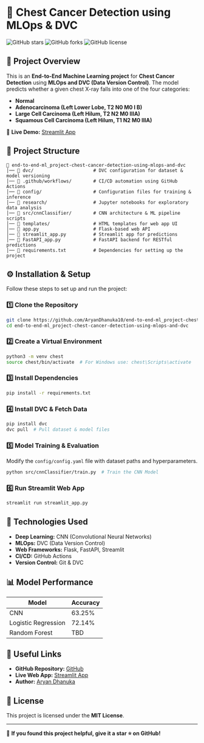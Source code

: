 # 🏥 Chest Cancer Detection using MLOps & DVC

![GitHub stars](https://img.shields.io/github/stars/AryanDhanuka10/end-to-end-ml_project-chest-cancer-detection-using-mlops-and-dvc?style=social)
![GitHub forks](https://img.shields.io/github/forks/AryanDhanuka10/end-to-end-ml_project-chest-cancer-detection-using-mlops-and-dvc?style=social)
![GitHub license](https://img.shields.io/github/license/AryanDhanuka10/end-to-end-ml_project-chest-cancer-detection-using-mlops-and-dvc)

## 📌 Project Overview
This is an **End-to-End Machine Learning project** for **Chest Cancer Detection** using **MLOps and DVC (Data Version Control)**. The model predicts whether a given chest X-ray falls into one of the four categories:

- **Normal**
- **Adenocarcinoma (Left Lower Lobe, T2 N0 M0 I B)**
- **Large Cell Carcinoma (Left Hilum, T2 N2 M0 IIIA)**
- **Squamous Cell Carcinoma (Left Hilum, T1 N2 M0 IIIA)**

🚀 **Live Demo:** [Streamlit App](https://end-to-end-mlproject-chest-cancer-detection-using-mlops-and-dv.streamlit.app/)

## 📂 Project Structure
```
📁 end-to-end-ml_project-chest-cancer-detection-using-mlops-and-dvc
│── 📂 dvc/                      # DVC configuration for dataset & model versioning
│── 📂 .github/workflows/        # CI/CD automation using GitHub Actions
│── 📂 config/                   # Configuration files for training & inference
│── 📂 research/                 # Jupyter notebooks for exploratory data analysis
│── 📂 src/cnnClassifier/        # CNN architecture & ML pipeline scripts
│── 📂 templates/                # HTML templates for web app UI
│── 📄 app.py                    # Flask-based web API
│── 📄 streamlit_app.py          # Streamlit app for predictions
│── 📄 FastAPI_app.py            # FastAPI backend for RESTful predictions
│── 📄 requirements.txt          # Dependencies for setting up the project
```

## ⚙️ Installation & Setup
Follow these steps to set up and run the project:

### 1️⃣ Clone the Repository
```bash
git clone https://github.com/AryanDhanuka10/end-to-end-ml_project-chest-cancer-detection-using-mlops-and-dvc.git
cd end-to-end-ml_project-chest-cancer-detection-using-mlops-and-dvc
```

### 2️⃣ Create a Virtual Environment
```bash
python3 -m venv chest
source chest/bin/activate  # For Windows use: chest\Scripts\activate
```

### 3️⃣ Install Dependencies
```bash
pip install -r requirements.txt
```

### 4️⃣ Install DVC & Fetch Data
```bash
pip install dvc
dvc pull  # Pull dataset & model files
```

### 5️⃣ Model Training & Evaluation
Modify the `config/config.yaml` file with dataset paths and hyperparameters.
```bash
python src/cnnClassifier/train.py  # Train the CNN Model
```

### 6️⃣ Run Streamlit Web App
```bash
streamlit run streamlit_app.py
```

## 🚀 Technologies Used
- **Deep Learning:** CNN (Convolutional Neural Networks)
- **MLOps:** DVC (Data Version Control)
- **Web Frameworks:** Flask, FastAPI, Streamlit
- **CI/CD:** GitHub Actions
- **Version Control:** Git & DVC

## 📊 Model Performance
| Model                  | Accuracy |
|------------------------|----------|
| CNN                    | 63.25%   |
| Logistic Regression    | 72.14%   |
| Random Forest          | TBD      |

## 🔗 Useful Links
- **GitHub Repository:** [GitHub](https://github.com/AryanDhanuka10/end-to-end-ml_project-chest-cancer-detection-using-mlops-and-dvc)
- **Live Web App:** [Streamlit App](https://end-to-end-mlproject-chest-cancer-detection-using-mlops-and-dv.streamlit.app/)
- **Author:** [Aryan Dhanuka](https://www.linkedin.com/in/aryan-dhanuka-07b338292/)

## 📜 License
This project is licensed under the **MIT License**.

---
🌟 **If you found this project helpful, give it a star ⭐ on GitHub!**

